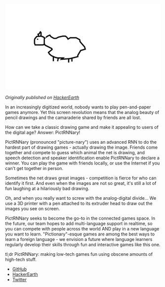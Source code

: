 ![What's this?](/build/projects/sheep.jpg)

*Originally published on [HackerEarth](https://www.hackerearth.com/challenges/hackathon/cal-hacks-50/dashboard/61b39b3/submission/pictrnnary/)*

In an increasingly digitized world, nobody wants to play pen-and-paper games anymore. Yet this screen revolution means that the analog beauty of pencil drawings and the camaraderie shared by friends are all lost.

How can we take a classic drawing game and make it appealing to users of the digital age? Answer: PictRNNary!

PictRNNary (pronounced "picture-nary") uses an advanced RNN to do the hardest part of drawing games - actually drawing the image. Friends come together and compete to guess which animal the net is drawing, and speech detection and speaker identification enable PictRNNary to declare a winner. You can play the game with friends locally, or use the Internet if you can't get together in person.

Sometimes the net draws great images - competition is fierce for who can identify it first. And even when the images are not so great, it's still a lot of fun laughing at a hilariously bad drawing.

Oh, and when you really want to screw with the analog-digital divide... We use a 3D printer with a pen attached to its extruder head to draw out the images you see on screen.

PictRNNary seeks to become the go-to in the connected games space. In the future, our team hopes to add multi-language support in realtime, so you can compete with people across the world AND play in a new language you want to learn. "Pictionary"-esque games are among the best ways to learn a foreign language - we envision a future where language learners regularly develop their skills through fun and interactive games like this one.

tl;dr PictRNNary: making low-tech games fun using obscene amounts of high-tech stuff.

- [GitHub](https://github.com/DevinMui/pictionary)
- [HackerEarth](https://www.hackerearth.com/challenges/hackathon/cal-hacks-50/dashboard/61b39b3/submission/pictrnnary/)
- [Twitter](https://twitter.com/justgar/status/1059212042140213248)